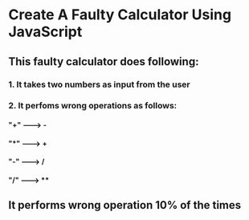 # Create A Faulty Calculator Using JavaScript

## This faulty calculator does following:
### 1. It takes two numbers as input from the user
### 2. It perfoms wrong operations as follows:
#### "+"  ---> -
#### "*"  ---> +
#### "-"  ---> /
#### "/"  ---> **

## It performs wrong operation 10% of the times